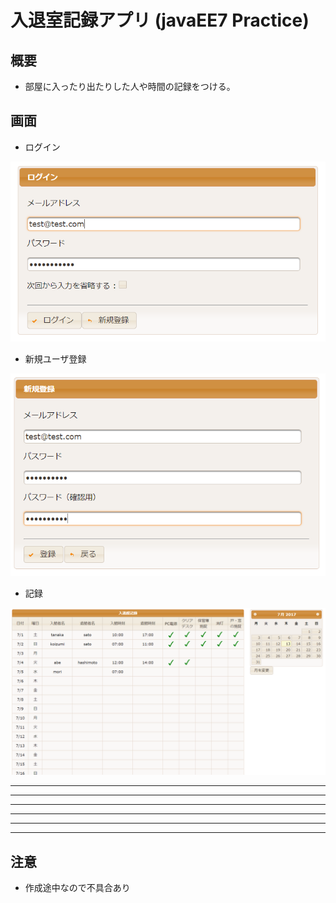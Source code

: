 ﻿# 入退室記録アプリ (javaEE7 Practice)

## 概要

* 部屋に入ったり出たりした人や時間の記録をつける。

## 画面

* ログイン

![代替テキスト](readme\login.png)

* 新規ユーザ登録

![代替テキスト](readme\regist.png)

* 記録

![代替テキスト](readme\record.png)

- - -
- - -
- - -
- - -
- - -
- - -

## 注意

* 作成途中なので不具合あり



